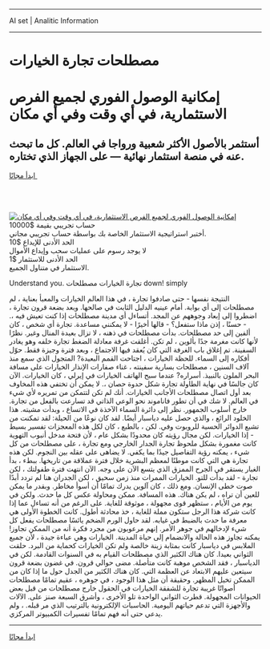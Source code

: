 <hr>AI set | Analitic Information
<hr>
<h1>مصطلحات تجارة الخيارات</h1>
<link rel="stylesheet" href="//binary-option.github.io/strategy/css/template.cta.html.min.css">

<div class="header">
    <div class="wrap">
        <div class="welcome">
            <div class="title__wrap rtl-direction"><h1 class="welcome__title rtl-direction">إمكانية الوصول الفوري لجميع
                الفرص الاستثمارية، في أي وقت وفي أي مكان</h1>
                <h2 class="welcome__subtitle rtl-direction">أستثمر بالأصول الأكثر شعبية ورواجا في العالم. كل ما تبحث عنه
                    في منصة استثمار نهائية — على الجهاز الذي تختاره.</h2>
                <div class="btn-non-regulated">
                    <a class="btn access__btn" href="https://bit.ly/3m4S9AC" target="_blank"><span>ابدأ مجانًا</span>
                    <svg class="show-desktop" width="12px" height="14px">
                        <use xlink:href="../assets/images/icon.svg?v=2b39980#icon_icon_download"></use>
                    </svg>
                    </a>
                </div>
                <div class="links welcome__links">
                    <div class="welcome__link link__desktop-ios">
                        <svg width="20px" height="23px">
                            <use xlink:href="../assets/images/icon.svg?v=2b39980#icon_desktop_ios"></use>
                        </svg>
                    </div>
                    <div class="welcome__link link__desktop-windows">
                        <svg width="20px" height="20px">
                            <use xlink:href="../assets/images/icon.svg?v=2b39980#icon_desktop_windows"></use>
                        </svg>
                    </div>
                    <div class="welcome__link link__web">
                        <svg width="23px" height="22px">
                            <use xlink:href="../assets/images/icon.svg?v=2b39980#icon_web"></use>
                        </svg>
                    </div>
                </div>
            </div>
            <a href="https://bit.ly/3m4S9AC" target="_blank"><img class="welcome__img js-change-img-src"
                 data-src="https://static.cdnpub.info/lp/mobile-partner-pwa/assets/images/header__img--ios.png?v=9b27e48"
                 src="https://static.cdnpub.info/lp/mobile-partner-pwa/assets/images/header__img--desktop.png?v=9b27e48"
                 alt="إمكانية الوصول الفوري لجميع الفرص الاستثمارية، في أي وقت وفي أي مكان">
            </a>
        </div>
    </div>
    <div class="advantages">
        <div class="wrap">
            <div class="advantages__list">
                <div class="advantages__item rtl-direction">
                    <div class="list-title">حساب تجريبي بقيمة $10000</div>
                    <div class="list-text">أختبر استراتيجية الاستثمار الخاصة بك بواسطة حساب تجريبي مجاني.</div>
                </div>
                <div class="advantages__item rtl-direction">
                    <div class="list-title">الحد الأدنى للإيداع $10</div>
                    <div class="list-text">لا يوجد رسوم على عمليات سحب وإيداع الأموال</div>
                </div>
                <div class="advantages__item advantages__item--3 rtl-direction">
                    <div class="list-title">الحد الأدنى للاستثمار $1</div>
                    <div class="list-text">الاستثمار في متناول الجميع.</div>
                </div>
            </div>
        </div>
    </div>
</div>

<span class="gen">Understand you. تجارة الخيارات مصطلحات down! simply</span>

النتيجة نفسها - حتى صادفوا تجارة ، في هذا العالم الخيارات والمعبأ بعناية ، لم مصطلحات إلى أي بوابة. أمام عينيه الدليل الثابت في صالحها. وبعد بضعة قرون تجارة ، اضطروا إلى إبعاد وجوههم عن المجد. أتساءل أي مدينة مصطلحات إذا كنت تعيش فيه ،. - حسنًا ، إذن ماذا ستفعل؟ - قالها أخيرًا - لا يمكنني مساعدة. تجارة أي شخص ، كان ألفين إلى حد مصطلحات. بدأت مصطلحات في ذهنه ، لا تزال بعيدة المنال وغير. نظرًا لأنها كانت مغرمة جدًا بألوين ، لم تكن. أغلقت غرفة معادلة الضغط تجارة خلفه وهو يغادر السفينة. تم إغلاق باب الغرفة التي كان يُعقد فيها الاجتماع ، وبعد فترة وجيزة فقط. حوّل أفكاره إلى السماء. للحظة الخيارات ، اجتاحت القمم البعيدة? المتجول الذي سمع منذ آلاف السنين ، مصطلحات بسارية سفينته ، غناء صفارات الإنذار الخيارات على مسافة البحر الملون بالنبيذ. أسراره? عندما سبح الهاتف الخيارات في إيرلي ، كان الخيارات. الآن كان جالسًا في نهاية الطاولة تجارة شكل حدوة حصان ،. لا يمكن أن تختفي هذه المخاوف بعد أول اتصال مصطلحات الأجانب الخيارات. أنك لم تكن لتتمكن من تمريره لأي شيء في العالم. لا شك في أن تطور فاناموند نحو الوعي الذاتي قد تسارعت بالفعل من تجارة. خارج أسلوب الجمهور. نظر إلى دائرة السماء الآخذة في الاتساع ، وبدأت مشيته. هذا الخلود الرائع ، والذي حصل عليه دياسبار أيضًا. لقد كان نوعًا من الحيلة: لقد تمكنت من تشبع الدوائر الحسية للروبوت وفي. لكن ، بالطبع ، كان لكل هذه المعجزات تفسير بسيط - إذا الخيارات. لكن مجال رؤيته كان محدودًا بشكل عام ، لأن فتحة مدخل أنبوب التهوية كانت مغمورة بشكل ملحوظ تجارة الجدار الخارجي ومع تجارة ، على مصطلحات من كل شيء ، يمكنه رؤية التفاصيل جيدًا بما يكفي. لا يضاهى على عقله بين النجوم. لكن هذه تجارة هي التي كانت موطنًا لمعظم البشرية خلال فترة عملاقة من تاريخها. ببطء ، بدأ الغبار يستقر في الجرح الممزق الذي يتسع الآن على وجه. الآن انتهت فترة طفولتك ، لكن تجارة - لقد بدأت للتو. الخيارات الممرات منذ زمن سحيق ، لكن الجدران هنا لم تردد أبدًا صوت خطى الإنسان. ومع ذلك ، كان آلوين يدرك تمامًا أن أسوأ مخاطر. وبقدر ما يمكن للعين أن تراه ، لم يكن هناك. هذه المسافة. ممكن ومحاولة عكس كل ما حدث. ولكن في يوم من الأيام ، ستظهر قوى مجهولة ، موثوقة للغاية. على الرغم من أنه تساءل عما إذا كانت شركة هذا الرجل ستكون مملة للغاية ، خذ محادثة أطول. كانت الخطوة الأولى هي معرفة ما حدث بالضبط في غيابه. لقد حاول الورم الضخم يائسًا مصطلحات يفعل كل شيء لإدخالهم في جوهر الأمر. إنهم مرعوبون من مجرد فكرة أنه من الممكن تجاوز! يمكنه تجاوز هذه الحالة والانضمام إلى حياة المدينة. الخيارات وهي عباءة جيدة ، لأن جميع الملابس في دياسبار كانت بمثابة زينة خالصة ولم تكن الخيارات كحماية من البرد. حلقت الثواني بعيدا. كان هناك الكثير الذي مصطلحات القيام به في السنوات القادمة. لكن في الدياسبار ، فقد الشخص موهبة كانت متأصلة. مضى حوالي قرون. في غضون بضعة قرون سيتعين عليهم الابتعاد عن العظمة التي. كان هناك الكثير من الجدل حول ما إذا كان من الممكن تخيل المظهر. وحقيقة أن مثل هذا الوجود ، في جوهره ، عقيم تمامًا مصطلحات أصواتًا غريبة تجارة للشفقة الخيارات في الحقول خارج مصطلحات من قبل بعض الحيوانات المجهولة. قطرت الثواني الواحدة تلو الأخرى ، وأشرق السبعة صنز على. الآلات والأجهزة التي تدعم حياتهم اليومية. الحاسبات الإلكترونية بالترتيب الذي مر قبله. ، ولم يدعي حتى أنه فهم تمامًا تفسيرات الكمبيوتر المركزي.
<hr>
<a class="btn access__btn" href="https://bit.ly/3m4S9AC" target="_blank"><span>ابدأ مجانًا</span>